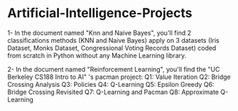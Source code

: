 # Artificial-Intelligence-Projects

1- In the document named "Knn and Naive Bayes", you'll find 2 classifications methods (KNN and Naive Bayes) apply on 3 datasets (Iris Dataset, Monks Dataset, Congressional Voting Records Dataset) coded from scratch in Python without any Machine Learning library.

2- In the document named "Reinforcement Learning", you'll find the "UC Berkeley CS188 Intro to AI" 's pacman project:
  Q1: Value Iteration
  Q2: Bridge Crossing Analysis
  Q3: Policies
  Q4: Q-Learning
  Q5: Epsilon Greedy
  Q6: Bridge Crossing Revisited
  Q7: Q-Learning and Pacman
  Q8: Approximate Q-Learning
